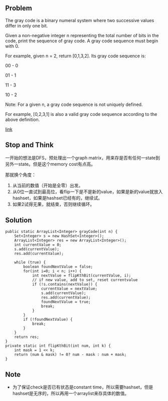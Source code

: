 ## Problem

The gray code is a binary numeral system where two successive values differ in only one bit.

Given a non-negative integer n representing the total number of bits in the code, print the sequence of gray code. A gray code sequence must begin with 0.

For example, given n = 2, return [0,1,3,2]. Its gray code sequence is:

00 - 0

01 - 1

11 - 3

10 - 2

Note:
For a given n, a gray code sequence is not uniquely defined.

For example, [0,2,3,1] is also a valid gray code sequence according to the above definition.

[link](http://leetcode.com/onlinejudge#question_89)

## Stop and Think

一开始的想法是DFS，预处理出一个graph matrix，用来存是否有任何一state到另外一state。但是这个memory cost有点高。

那就换个角度：

1. 从当前的数值（开始是全零）出发。
2. 从0位一直试到最高位，看flip一下是不是新的value，如果是新的value就放入hashset，如果是hashset已经有的，继续试。
3. 如果2试得无果，就结束，否则继续循环。

## Solution

    public static ArrayList<Integer> grayCode(int n) {
    	Set<Integer> s = new HashSet<Integer>();
    	ArrayList<Integer> res = new ArrayList<Integer>();
    	int currentValue = 0;
    	s.add(currentValue);
    	res.add(currentValue);
    	
    	while (true) {
    		boolean foundNextValue = false;
    		for(int i=0; i < n; i++) {
    			int nextValue = flipKthBit(currentValue, i);	
    			// if new value, add to set, reset currentvalue
    			if (!s.contains(nextValue)) {
    				currentValue = nextValue;
    				s.add(currentValue);
    				res.add(currentValue);
    				foundNextValue = true;
    				break;
    			}
    		}
    		if (!foundNextValue) {
    			break;
    		}
    	}
    	return res;
    }
    private static int flipKthBit(int num, int k) {
    	int mask = 1 << k;
    	return (num & mask) != 0? num - mask : num + mask;
    }

## Note

- 为了保证check是否已有状态是constant time，所以需要hashset，但是hashset是无序的，所以再用一个arraylist来存具体的数值。

